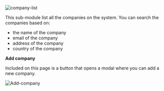 ![company-list](/img/company-list.png)

This sub-module list all the companies on the system. You can search the companies based on:

- the name of the company
- email of the company
- address of the company
- country of the company

**Add company**

Included on this page is a button that opens a modal where you can add a new company.

![Add-company](/img/Add-company.gif)